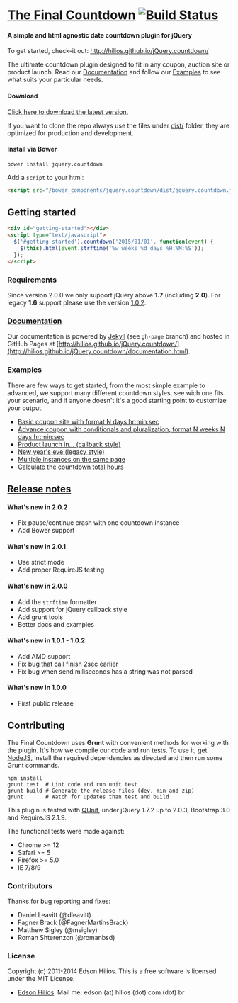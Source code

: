 [The Final Countdown](http://hilios.github.io/jQuery.countdown/) [![Build Status](https://travis-ci.org/hilios/jQuery.countdown.png)](https://travis-ci.org/hilios/jQuery.countdown)
=====================

#### A simple and html agnostic date countdown plugin for jQuery ####

To get started, check-it out: http://hilios.github.io/jQuery.countdown/

The ultimate countdown plugin designed to fit in any coupon, auction site or product launch. Read our [Documentation](http://hilios.github.io/jQuery.countdown/documentation.html) and follow our [Examples](http://hilios.github.io/jQuery.countdown/examples.html) to see what suits your particular needs.

#### Download ####

[Click here to download the latest version.](https://github.com/hilios/jQuery.countdown/releases/download/2.0.2/jquery.countdown-2.0.2.zip)

If you want to clone the repo always use the files under [dist/](https://github.com/hilios/jQuery.countdown/tree/master/dist) folder, they are optimized for production and development.

#### Install via Bower ####

```
bower install jquery.countdown
```

Add a `script` to your html:

```html
<script src="/bower_components/jquery.countdown/dist/jquery.countdown.js"></script>
```

Getting started
---------------

```html
<div id="getting-started"></div>
<script type="text/javascript">
  $('#getting-started').countdown('2015/01/01', function(event) {
    $(this).html(event.strftime('%w weeks %d days %H:%M:%S'));
  });
</script>
```

### Requirements

Since version 2.0.0 we only support jQuery above **1.7** (including **2.0**). For legacy **1.6** support please use the version [1.0.2](https://github.com/hilios/jQuery.countdown/releases/download/1.0.2/jquery.countdown-1.0.2.zip).

### [Documentation](http://hilios.github.io/jQuery.countdown/documentation.html)

Our documentation is powered by [Jekyll](http://jekyllrb.com/) (see `gh-page` branch) and hosted in GitHub Pages at [http://hilios.github.io/jQuery.countdown/](http://hilios.github.io/jQuery.countdown/documentation.html).

### [Examples](http://hilios.github.io/jQuery.countdown/examples.html)

There are few ways to get started, from the most simple example to advanced, we support many different countdown styles, see wich one fits your scenario, and if anyone doesn't it's a good starting point to customize your output.

-   [Basic coupon site with format N days hr:min:sec](http://hilios.github.io/jQuery.countdown/examples/basic-coupon-site.html)
-   [Advance coupon with conditionals and pluralization, format N weeks N days hr:min:sec](http://hilios.github.io/jQuery.countdown/examples/advanced-coupon-site.html)
-   [Product launch in... (callback style)](http://hilios.github.io/jQuery.countdown/examples/website-launch.html)
-   [New year's eve (legacy style)](http://hilios.github.io/jQuery.countdown/examples/legacy-style.html)
-   [Multiple instances on the same page](http://hilios.github.io/jQuery.countdown/examples/multiple-instances.html)
-   [Calculate the countdown total hours](http://hilios.github.io/jQuery.countdown/examples/show-total-hours.html)

[Release notes](https://github.com/hilios/jQuery.countdown/releases)
---------------

#### What's new in 2.0.2

*   Fix pause/continue crash with one countdown instance
*   Add Bower support

#### What's new in 2.0.1

*   Use strict mode
*   Add proper RequireJS testing

#### What's new in 2.0.0

*   Add the `strftime` formatter
*   Add support for jQuery callback style
*   Add grunt tools
*   Better docs and examples

#### What's new in 1.0.1 - 1.0.2

*   Add AMD support
*   Fix bug that call finish 2sec earlier
*   Fix bug when send miliseconds has a string was not parsed

#### What's new in 1.0.0

*   First public release

Contributing
------------

The Final Countdown uses **Grunt** with convenient methods for working with the plugin. It's how we compile our code and run tests. To use it, get [NodeJS](http://nodejs.org/), install the required dependencies as directed and then run some Grunt commands.

```shell
npm install
grunt test  # Lint code and run unit test
grunt build # Generate the release files (dev, min and zip)
grunt       # Watch for updates than test and build
```

This plugin is tested with [QUnit](http://qunitjs.com/), under jQuery 1.7.2 up to 2.0.3, Bootstrap 3.0 and RequireJS 2.1.9. 

The functional tests were made against:

*   Chrome >= 12
*   Safari >= 5
*   Firefox >= 5.0
*   IE 7/8/9

### Contributors ###

Thanks for bug reporting and fixes:

*   Daniel Leavitt (@dleavitt)
*   Fagner Brack (@FagnerMartinsBrack)
*   Matthew Sigley (@msigley)
*   Roman Shterenzon (@romanbsd)

### License ###

Copyright (c) 2011-2014 Edson Hilios. This is a free software is licensed under the MIT License.

*   [Edson Hilios](http://edson.hilios.com.br). Mail me: edson (at) hilios (dot) com (dot) br